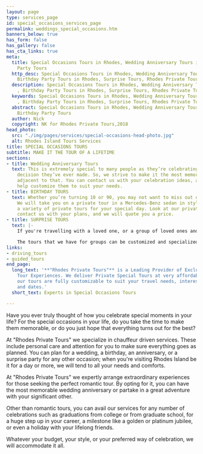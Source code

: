 ```yaml
---
layout: page
type: services_page
id: special_occasions_services_page
permalink: weddings_special_occasions.htm
banners_below: true
has_form: false
has_gallery: false
has_cta_links: true
meta:
  title: Special Occasions Tours in Rhodes, Wedding Anniversary Tours in Rhodes, Birthday
    Party Tours
  http_desc: Special Occasions Tours in Rhodes, Wedding Anniversary Tours in Rhodes,
    Birthday Party Tours in Rhodes, Surprise Tours, Rhodes Private Tours
  description: Special Occasions Tours in Rhodes, Wedding Anniversary Tours in Rhodes
    , Birthday Party Tours in Rhodes, Surprise Tours, Rhodes Private Tours
  keywords: Special Occasions Tours in Rhodes, Wedding Anniversary Tours in Rhodes
    , Birthday Party Tours in Rhodes, Surprise Tours, Rhodes Private Tours
  abstract: Special Occasions Tours in Rhodes, Wedding Anniversary Tours in Rhodes,
    Birthday Party Tours
  author: Nick
  copyright: NK for Rhodes Private Tours,2018
head_photo:
  src: "./img/pages/services/special-occasions-head-photo.jpg"
  alt: Rhodes Island Tours Services
title: SPECIAL OCCASIONS TOURS
subtitle: MAKE IT THE TOUR OF A LIFETIME
sections:
- title: Wedding Anniversary Tours
  text: This is extremely special to many people as they’re celebrating the most important
    decision they’ve ever made. So, we strive to make it the most memorable experience
    adjacent to that. You can contact us with your celebration ideas, and we will
    help customize them to suit your needs.
- title: BIRTHDAY TOURS
  text: Whether you’re turning 10 or 90, you may not want to miss out on our tours.
    We will take you on a private tour in a Mercedes-Benz sedan in style. We can offer
    a variety of private tours for your special day. Look at our private tour suggestions,
    contact us with your plans, and we will quote you a price.
- title: SURPRISE TOURS
  text: |-
    If you're travelling with a loved one, or a group of loved ones and wish to surprise them, this is the perfect package for you. You can help them celebrate a promotion, a significant milestone in their life, retirement or just give them what they need to rejuvenate themselves after a long time. This may be a long-needed refresher and a surprise tour that no one knew about till the last minute, just might be what's missing.

    The tours that we have for groups can be customized and specialized for your experiences and can help you find the perfect destinations and attractions to make this trip the most memorable of your life so far.
links:
- driving_tours
- guided_tours
end_page:
  long_text: '**"Rhodes Private Tours"** is a Leading Provider of Exclusive and Personalized
    Tour Experiences. We deliver Private Special Tours at very affordable rates. All
    our tours are fully customizable to suit your travel needs, interests, schedules,
    and dates.'
  short_text: Experts in Special Occasions Tours

---
```

Have you ever truly thought of how you celebrate special moments in your life? For the special occasions in your life, do you take the time to make them memorable, or do you just hope that everything turns out for the best? 

At "Rhodes Private Tours" we specialize in chauffeur driven services. These include personal care and attention for you to make sure everything goes as planned.  You can plan for a wedding, a birthday, an anniversary, or a surprise party for any other occasion; when you're visiting Rhodes Island be it for a day or more, we will tend to all your needs and comforts.

At "Rhodes Private Tours" we expertly arrange extraordinary experiences for those seeking the perfect romantic tour. By opting for it, you can have the most memorable wedding anniversary or partake in a great adventure with your significant other.

Other than romantic tours, you can avail our services for any number of celebrations such as graduations from college or from graduate school, for a huge step up in your career, a milestone like a golden or platinum jubilee, or even a holiday with your lifelong friends.

Whatever your budget, your style, or your preferred way of celebration, we will accommodate it all.